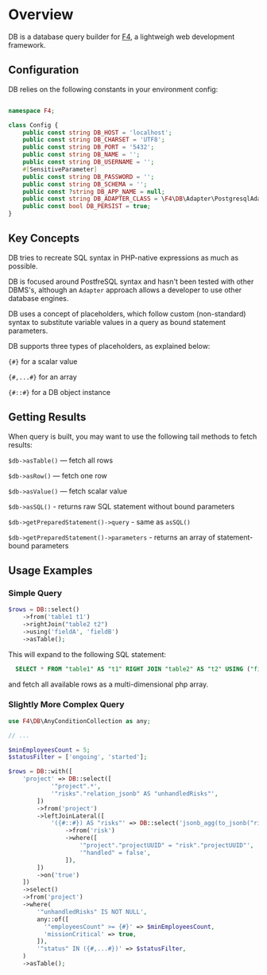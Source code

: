 # Overview

DB is a database query builder for [F4](https://github.com/f4php/f4), a lightweigh web development framework.

## Configuration

DB relies on the following constants in your environment config:

```php

namespace F4;

class Config {
    public const string DB_HOST = 'localhost';
    public const string DB_CHARSET = 'UTF8';
    public const string DB_PORT = '5432';
    public const string DB_NAME = '';
    public const string DB_USERNAME = '';
    #[SensitiveParameter]
    public const string DB_PASSWORD = '';
    public const string DB_SCHEMA = '';
    public const ?string DB_APP_NAME = null;
    public const string DB_ADAPTER_CLASS = \F4\DB\Adapter\PostgresqlAdapter::class;
    public const bool DB_PERSIST = true;
}
```

## Key Concepts

DB tries to recreate SQL syntax in PHP-native expressions as much as possible.

DB is focused around PostfreSQL syntax and hasn't been tested with other DBMS's, although an `Adapter` approach allows a developer to use other database engines.

DB uses a concept of placeholders, which follow custom (non-standard) syntax to substitute variable values in a query as bound statement parameters.

DB supports three types of placeholders, as explained below:

`{#}` for a scalar value

`{#,...#}` for an array

`{#::#}` for a DB object instance

## Getting Results

When query is built, you may want to use the following tail methods to fetch results:

`$db->asTable()` — fetch all rows

`$db->asRow()` — fetch one row

`$db->asValue()` — fetch scalar value

`$db->asSQL()` - returns raw SQL statement without bound parameters

`$db->getPreparedStatement()->query` - same as `asSQL()`

`$db->getPreparedStatement()->parameters` - returns an array of statement-bound parameters

## Usage Examples

### Simple Query

```php
$rows = DB::select()
    ->from('table1 t1')
    ->rightJoin("table2 t2")
    ->using('fieldA', 'fieldB')
    ->asTable();
```

This will expand to the following SQL statement:

```sql
  SELECT * FROM "table1" AS "t1" RIGHT JOIN "table2" AS "t2" USING ("fieldA", "fieldB")
```

and fetch all available rows as a multi-dimensional php array.

### Slightly More Complex Query

```php
use F4\DB\AnyConditionCollection as any;

// ...

$minEmployeesCount = 5;
$statusFilter = ['ongoing', 'started'];

$rows = DB::with([
    'project' => DB::select([
            '"project".*',
            '"risks"."relation_jsonb" AS "unhandledRisks"',
        ])
        ->from('project')
        ->leftJoinLateral([
            '({#::#}) AS "risks"' => DB::select('jsonb_agg(to_jsonb("risk".*)) AS "relation_jsonb"')
                ->from('risk')
                ->where([
                    '"project"."projectUUID" = "risk"."projectUUID"',
                    '"handled" = false',
                ]),
        ])
        ->on('true')
    ])
    ->select()
    ->from('project')
    ->where(
        '"unhandledRisks" IS NOT NULL',
        any::of([
          '"employeesCount" >= {#}' => $minEmployeesCount,
          'missionCritical' => true,
        ]),
        '"status" IN ({#,...#})' => $statusFilter,
    )
    ->asTable();
```